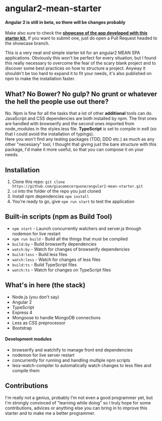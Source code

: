 # angular2-mean-starter
#### Angular 2 is still in beta, so there will be changes probably
Make also sure to check the [**showcase of the app developed with this starter kit.**](https://github.com/giacomocerquone/angular2-mean-starter/tree/showcase) If you want to submit one, just do open a Pull Request headed to the showcase branch.

This is a very neat and simple starter kit for an angular2 MEAN SPA applications. Obviously this won't be perfect for every situation, but I found this really necessary to overcome the fear of the scary blank project and to discover some best practices on how to structure a project.
Anyway it shouldn't be too hard to expand it to fit your needs, it's also published on npm to make the installation faster.

## What? No Bower? No gulp? No grunt or whatever the hell the people use out there?
No. Npm is fine for all the tasks that a lot of other **additional** tools can do.
JavaScript and CSS dependencies are both installed by npm. The first ones are handled with browserify and the second ones imported from node_modules in the styles.less file. **TypeScript** is set to compile in es6 (so that I could avoid the installation of typings).
<br />
Here you won't find any testing packages (TDD, DDD etc.) as much as any other "necessary" tool, I thought that giving just the bare structure with this package, I'd make it more useful, so that you can compose it on your needs.

## Installation
1. Clone this repo: `git clone https://github.com/giacomocerquone/angular2-mean-starter.git`
2. `cd` into the folder of the repo you just cloned
3. Install npm dependencies `npm install`
4. You're ready to go, give `npm run start` to test the application

## Built-in scripts (npm as Build Tool)
+ `npm start` - Launch concurrently watchers and server.js through nodemon for live restart
+ `npm run build` - Build all the things that must be compiled
+ `build:by` - Build browserify dependencies
+ `watch:by` - Watch for changes of browserify dependencies
+ `build:less` - Build less files
+ `watch:less` - Watch for changes of less files
+ `build:ts` - Build TypeScript files
+ `watch:ts` - Watch for changes on TypeScript files

## What's in here (the stack)
+ Node.js (you don't say)
+ Angular 2
+ TypeScript
+ Express 4
+ Mongoose to handle MongoDB connections
+ Less as CSS preprocessor
+ Bootstrap

#### Development modules
+ browserify and watchify to manage front end dependencies
+ nodemon for live server restart
+ concurrently for running and handling multiple npm scripts
+ less-watch-compiler to automatically watch changes to less files and compile them

## Contributions
I'm really not a genius, probably I'm not even a good programmer yet, but I'm strongly convinced of "learning while doing" so I truly hope for some contributions, advices or anything else you can bring in to improve this starter and to make me a better programmer.
